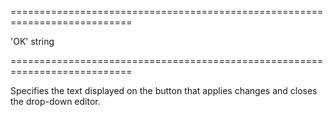 <!--**
/*-------------------------------------------
    Auto-generated file. Do not modify.
-------------------------------------------

**-->
===========================================================================
<!--default-->'OK'<!--/default-->
<!--type-->string<!--/type-->
===========================================================================

<!--shortDescription-->
Specifies the text displayed on the button that applies changes and closes the drop-down editor.
<!--/shortDescription-->

<!--fullDescription-->

<!--/fullDescription-->